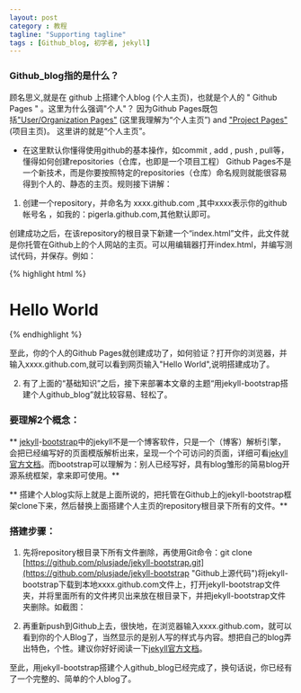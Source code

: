 ```yaml
---
layout: post
category : 教程
tagline: "Supporting tagline"
tags : [Github_blog, 初学者, jekyll]
---
```


### Github_blog指的是什么？

顾名思义,就是在 github 上搭建个人blog (个人主页)，也就是个人的 " Github Pages " 。这里为什么强调"个人"？
因为Github Pages既包括["User/Organization Pages"](https://help.github.com/articles/user-organization-and-project-pages "点击可查看官方文档说明")
(这里我理解为“个人主页”) and ["Project Pages"](https://help.github.com/articles/user-organization-and-project-pages "点击可查看官方文档说明")(项目主页)。
这里讲的就是“个人主页”。
<!--break-->

+ 在这里默认你懂得使用github的基本操作，如commit , add , push , pull等，懂得如何创建repositories（仓库，也即是一个项目工程）
Github Pages不是一个新技术，而是你要按照特定的repositories（仓库）命名规则就能很容易得到个人的、静态的主页。规则接下讲解：

1. 创建一个repository，并命名为 xxxx.github.com ,其中xxxx表示你的github帐号名 ，如我的：pigerla.github.com,其他默认即可。

创建成功之后，在该repository的根目录下新建一个“index.html”文件，此文件就是你托管在Github上的个人网站的主页。可以用编辑器打开index.html，并编写测试代码，并保存。例如：

{% highlight html %}
	<h1>Hello World</h1>
{% endhighlight %}

至此，你的个人的Github Pages就创建成功了，如何验证？打开你的浏览器，并输入xxxx.github.com,就可以看到网页输入"Hello World",说明搭建成功了。

2. 有了上面的“基础知识”之后，接下来部署本文章的主题“用jekyll-bootstrap搭建个人github_blog”就比较容易、轻松了。

### 要理解2个概念：

** [jekyll](http://jekyllrb.com/docs/home/ "点击可查看此Blog中官方文档说明文章")-[bootstrap](http://jekyllbootstrap.com/ "点击可查看官方文档说明")中的jekyll不是一个博客软件，只是一个（博客）解析引擎，会把已经编写好的页面模版解析出来，呈现一个个可访问的页面，详细可看[jekyll官方文档](http://jekyllrb.com/docs/home/ "点击可查看此Blog中官方文档说明文章")。而bootstrap可以理解为：别人已经写好，具有blog雏形的简易blog开源系统框架，拿来即可使用。**

** 搭建个人blog实际上就是上面所说的，把托管在Github上的jekyll-bootstrap框架clone下来，然后替换上面搭建个人主页的repository根目录下所有的文件。**

### 搭建步骤：

1. 先将repository根目录下所有文件删除，再使用Git命令：git clone [https://github.com/plusjade/jekyll-bootstrap.git](https://github.com/plusjade/jekyll-bootstrap "Github上源代码")将jekyll-bootstrap下载到本地xxxx.github.com文件上，打开jekyll-bootstrap文件夹，并将里面所有的文件拷贝出来放在根目录下，并把jekyll-bootstrap文件夹删除。如截图：

2. 再重新push到Github上去，很快地，在浏览器输入xxxx.github.com，就可以看到你的个人Blog了，当然显示的是别人写的样式与内容。想把自己的blog弄出特色，个性。建议你好好阅读一下[jekyll官方文档](http://jekyllrb.com/docs/home/ "点击可查看官方文档")。

至此，用jekyll-bootstrap搭建个人github_blog已经完成了，换句话说，你已经有了一个完整的、简单的个人blog了。